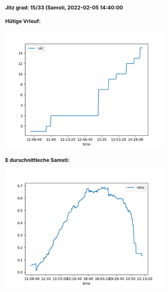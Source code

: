 ### Jitz grad: 15/33 (Samsti, 2022-02-05 14:40:00

### Hütige Vrlouf:
![Graph](Today.png)

### E durschnittleche Samsti:
![Graph](Samsti.png)
